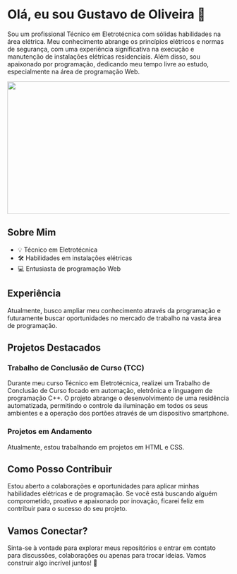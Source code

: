 # Olá, eu sou Gustavo de Oliveira 👋

Sou um profissional Técnico em Eletrotécnica com sólidas habilidades na área elétrica. Meu conhecimento abrange os princípios elétricos e normas de segurança, com uma experiência significativa na execução e manutenção de instalações elétricas residenciais. Além disso, sou apaixonado por programação, dedicando meu tempo livre ao estudo, especialmente na área de programação Web.



<img src="https://images.unsplash.com/photo-1534224039826-c7a0eda0e6b3?q=80&w=2070&auto=format&fit=crop&ixlib=rb-4.0.3&ixid=M3wxMjA3fDB8MHxwaG90by1wYWdlfHx8fGVufDB8fHx8fA%3D%3D" width="800" height="300">

## Sobre Mim

- 💡 Técnico em Eletrotécnica
- 🛠️ Habilidades em instalações elétricas
- 💻 Entusiasta de programação Web

## Experiência

Atualmente, busco ampliar meu conhecimento através da programação e futuramente buscar oportunidades no mercado de trabalho na vasta área de programação.

## Projetos Destacados

### Trabalho de Conclusão de Curso (TCC)

Durante meu curso Técnico em Eletrotécnica, realizei um Trabalho de Conclusão de Curso focado em automação, eletrônica e linguagem de programação C++. O projeto abrange o desenvolvimento de uma residência automatizada, permitindo o controle da iluminação em todos os seus ambientes e a operação dos portões através de um dispositivo smartphone.

### Projetos em Andamento

Atualmente, estou trabalhando em projetos em HTML e CSS.

## Como Posso Contribuir

Estou aberto a colaborações e oportunidades para aplicar minhas habilidades elétricas e de programação. Se você está buscando alguém comprometido, proativo e apaixonado por inovação, ficarei feliz em contribuir para o sucesso do seu projeto.

## Vamos Conectar?

Sinta-se à vontade para explorar meus repositórios e entrar em contato para discussões, colaborações ou apenas para trocar ideias. Vamos construir algo incrível juntos! 🚀
